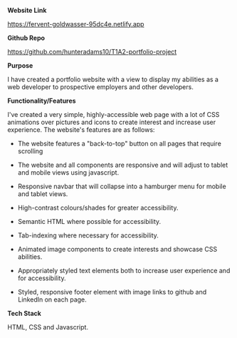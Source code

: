 **Website Link**

https://fervent-goldwasser-95dc4e.netlify.app 

**Github Repo**

https://github.com/hunteradams10/T1A2-portfolio-project


**Purpose**

I have created a portfolio website with a view to display my abilities as a web developer to prospective employers and other developers.

**Functionality/Features**


I've created a very simple, highly-accessible web page with a lot of CSS animations over pictures and icons to create interest and increase user experience. The website's features are as follows:

* The website features a "back-to-top" button on all pages that require scrolling

* The website and all components are responsive and will adjust to tablet and mobile views using javascript.

* Responsive navbar that will collapse into a hamburger menu for mobile and tablet views.

* High-contrast colours/shades for greater accessibility.

* Semantic HTML where possible for accessibility.

* Tab-indexing where necessary for accessibility.

* Animated image components to create interests and showcase CSS abilities.

* Appropriately styled text elements both to increase user experience and for accessibility.

* Styled, responsive footer element with image links to github and LinkedIn on each page.


**Tech Stack**

HTML, CSS and Javascript.